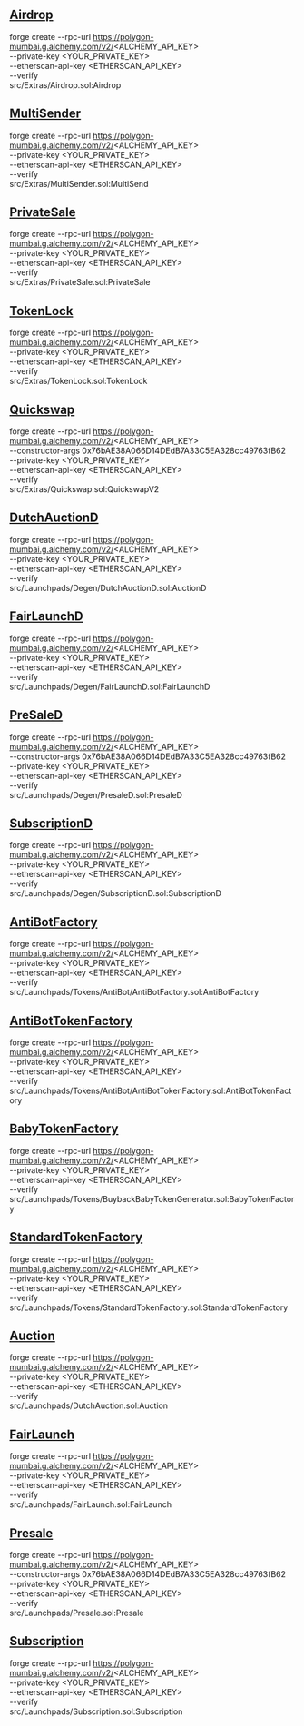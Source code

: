 ## [Airdrop](https://mumbai.polygonscan.com/address/0x4b50fc16b517b37c49a863d110f08d587b4644be)

forge create --rpc-url https://polygon-mumbai.g.alchemy.com/v2/<ALCHEMY_API_KEY> \
--private-key <YOUR_PRIVATE_KEY> \
--etherscan-api-key <ETHERSCAN_API_KEY> \
--verify \
src/Extras/Airdrop.sol:Airdrop

## [MultiSender](https://mumbai.polygonscan.com/address/0x2672286973353a1a593014e75c307673273d8717)

forge create --rpc-url https://polygon-mumbai.g.alchemy.com/v2/<ALCHEMY_API_KEY> \
--private-key <YOUR_PRIVATE_KEY> \
--etherscan-api-key <ETHERSCAN_API_KEY> \
--verify \
src/Extras/MultiSender.sol:MultiSend

## [PrivateSale](https://mumbai.polygonscan.com/address/0xFF95083d4D3d692c7d85dcD33C779b9247DcE23b)

forge create --rpc-url https://polygon-mumbai.g.alchemy.com/v2/<ALCHEMY_API_KEY> \
--private-key <YOUR_PRIVATE_KEY> \
--etherscan-api-key <ETHERSCAN_API_KEY> \
--verify \
src/Extras/PrivateSale.sol:PrivateSale

## [TokenLock](https://mumbai.polygonscan.com/address/0x76bAE38A066D14DEdB7A33C5EA328cc49763fB62)

forge create --rpc-url https://polygon-mumbai.g.alchemy.com/v2/<ALCHEMY_API_KEY> \
--private-key <YOUR_PRIVATE_KEY> \
--etherscan-api-key <ETHERSCAN_API_KEY> \
--verify \
src/Extras/TokenLock.sol:TokenLock

## [Quickswap](https://mumbai.polygonscan.com/address/0x85FfC6790e379d461fEB9A341F2b7ed800564C3a)

forge create --rpc-url https://polygon-mumbai.g.alchemy.com/v2/<ALCHEMY_API_KEY> \
--constructor-args 0x76bAE38A066D14DEdB7A33C5EA328cc49763fB62 \
--private-key <YOUR_PRIVATE_KEY> \
--etherscan-api-key <ETHERSCAN_API_KEY> \
--verify \
src/Extras/Quickswap.sol:QuickswapV2

## [DutchAuctionD](https://mumbai.polygonscan.com/address/0xc951C8Ab079b48666416d427918560196b94DC85)

forge create --rpc-url https://polygon-mumbai.g.alchemy.com/v2/<ALCHEMY_API_KEY> \
--private-key <YOUR_PRIVATE_KEY> \
--etherscan-api-key <ETHERSCAN_API_KEY> \
--verify \
src/Launchpads/Degen/DutchAuctionD.sol:AuctionD

## [FairLaunchD](https://mumbai.polygonscan.com/address/0x38def32EE2D5AB0DEf70CbFEFCfF8ab486208E40)

forge create --rpc-url https://polygon-mumbai.g.alchemy.com/v2/<ALCHEMY_API_KEY> \
--private-key <YOUR_PRIVATE_KEY> \
--etherscan-api-key <ETHERSCAN_API_KEY> \
--verify \
src/Launchpads/Degen/FairLaunchD.sol:FairLaunchD

## [PreSaleD](https://mumbai.polygonscan.com/address/0x684ffd6c3efcae6d1eada27d2b40cc0e48a5dbf8)

forge create --rpc-url https://polygon-mumbai.g.alchemy.com/v2/<ALCHEMY_API_KEY> \
--constructor-args 0x76bAE38A066D14DEdB7A33C5EA328cc49763fB62 \
--private-key <YOUR_PRIVATE_KEY> \
--etherscan-api-key <ETHERSCAN_API_KEY> \
--verify \
src/Launchpads/Degen/PresaleD.sol:PresaleD

## [SubscriptionD](https://mumbai.polygonscan.com/address/0xe5380928687a9D2BbE16d87C118DcB87A250Ca3B)

forge create --rpc-url https://polygon-mumbai.g.alchemy.com/v2/<ALCHEMY_API_KEY> \
--private-key <YOUR_PRIVATE_KEY> \
--etherscan-api-key <ETHERSCAN_API_KEY> \
--verify \
src/Launchpads/Degen/SubscriptionD.sol:SubscriptionD

## [AntiBotFactory](https://mumbai.polygonscan.com/address/0x87dC002e6856d2Ae9E82F13AfC077e51aE1531A8)

forge create --rpc-url https://polygon-mumbai.g.alchemy.com/v2/<ALCHEMY_API_KEY> \
--private-key <YOUR_PRIVATE_KEY> \
--etherscan-api-key <ETHERSCAN_API_KEY> \
--verify \
src/Launchpads/Tokens/AntiBot/AntiBotFactory.sol:AntiBotFactory

## [AntiBotTokenFactory](https://mumbai.polygonscan.com/address/0x7190Dec0e9148E2C4fFC1803bc8dEC6dD97987fC)

forge create --rpc-url https://polygon-mumbai.g.alchemy.com/v2/<ALCHEMY_API_KEY> \
--private-key <YOUR_PRIVATE_KEY> \
--etherscan-api-key <ETHERSCAN_API_KEY> \
--verify \
src/Launchpads/Tokens/AntiBot/AntiBotTokenFactory.sol:AntiBotTokenFactory

## [BabyTokenFactory](https://mumbai.polygonscan.com/address/0x7190Dec0e9148E2C4fFC1803bc8dEC6dD97987fC)

forge create --rpc-url https://polygon-mumbai.g.alchemy.com/v2/<ALCHEMY_API_KEY> \
--private-key <YOUR_PRIVATE_KEY> \
--etherscan-api-key <ETHERSCAN_API_KEY> \
--verify \
src/Launchpads/Tokens/BuybackBabyTokenGenerator.sol:BabyTokenFactory

## [StandardTokenFactory](https://mumbai.polygonscan.com/address/0x07c0c1eFdCEd3E8E9Bc631c099e924FD95A32731)

forge create --rpc-url https://polygon-mumbai.g.alchemy.com/v2/<ALCHEMY_API_KEY> \
--private-key <YOUR_PRIVATE_KEY> \
--etherscan-api-key <ETHERSCAN_API_KEY> \
--verify \
src/Launchpads/Tokens/StandardTokenFactory.sol:StandardTokenFactory

## [Auction](https://mumbai.polygonscan.com/address/0x25bBa9e4dA55fB7a48913A36A5F7b4F7Fe8b65C3)

forge create --rpc-url https://polygon-mumbai.g.alchemy.com/v2/<ALCHEMY_API_KEY> \
--private-key <YOUR_PRIVATE_KEY> \
--etherscan-api-key <ETHERSCAN_API_KEY> \
--verify \
src/Launchpads/DutchAuction.sol:Auction

## [FairLaunch](https://mumbai.polygonscan.com/address/0x646E28dc77DD4df8A84245446b7d1aEDb991f21f)

forge create --rpc-url https://polygon-mumbai.g.alchemy.com/v2/<ALCHEMY_API_KEY> \
--private-key <YOUR_PRIVATE_KEY> \
--etherscan-api-key <ETHERSCAN_API_KEY> \
--verify \
src/Launchpads/FairLaunch.sol:FairLaunch

## [Presale](https://mumbai.polygonscan.com/address/0x9EFAeF588710c72E8cC5E82AC5b20ddb52de01BA)

forge create --rpc-url https://polygon-mumbai.g.alchemy.com/v2/<ALCHEMY_API_KEY> \
--constructor-args 0x76bAE38A066D14DEdB7A33C5EA328cc49763fB62 \
--private-key <YOUR_PRIVATE_KEY> \
--etherscan-api-key <ETHERSCAN_API_KEY> \
--verify \
src/Launchpads/Presale.sol:Presale

## [Subscription](https://mumbai.polygonscan.com/address/0xac3Aa1de737c0Be361501Bb386603ea592d2f160)

forge create --rpc-url https://polygon-mumbai.g.alchemy.com/v2/<ALCHEMY_API_KEY> \
--private-key <YOUR_PRIVATE_KEY> \
--etherscan-api-key <ETHERSCAN_API_KEY> \
--verify \
src/Launchpads/Subscription.sol:Subscription
